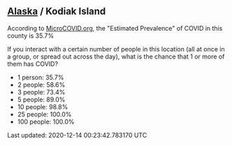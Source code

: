 
## [Alaska](/united-states/alaska) / Kodiak Island

According to [MicroCOVID.org](http://microcovid.org),
the "Estimated Prevalence" of COVID in this county is 35.7%

If you interact with a certain number of people in this location
(all at once in a group, or spread out across the day), what is the chance that
1 or more of them has COVID?

- 1 person: 35.7%
- 2 people: 58.6%
- 3 people: 73.4%
- 5 people: 89.0%
- 10 people: 98.8%
- 25 people: 100.0%
- 100 people: 100.0%

Last updated: 2020-12-14 00:23:42.783170 UTC
